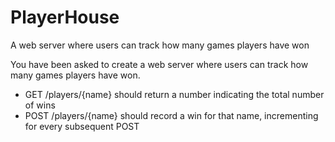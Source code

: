 # PlayerHouse

A web server where users can track how many games players have won

You have been asked to create a web server where users can track how many games players have won.

- GET /players/{name} should return a number indicating the total number of wins
- POST /players/{name} should record a win for that name, incrementing for every subsequent POST
